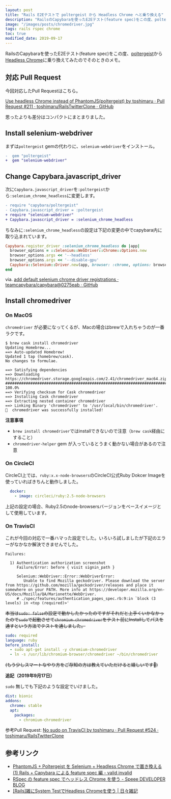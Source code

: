 ```yaml
---
layout: post
title: "Rails E2Eテストで poltergeist から Headless Chrome へと乗り換える"
description: "RailsのCapybaraを使ったE2Eテスト(feature spec)をこの度、poltergeistからHeadless Chromeに乗り換えてみたのでそのときのメモ。 今回対応したPull Requestしてはこちら。 https://github.com/toshimaru/RailsTwitterClone/pull/211 思ったよりも差分はコンパクトにまとまった。まずはpoltergeist gemの代わりに、selenium-webdriverをインストール。次にCapybara.javascript_driverを:poltergeistから:selenium_chrome_headlessに変更。"
image: "/images/posts/chromedriver.jpg"
tags: rails rspec chrome
toc: true
modified_date: 2019-09-17
---
```


RailsのCapybaraを使ったE2Eテスト(feature spec)をこの度、[poltergeist](https://github.com/teampoltergeist/poltergeist)から[Headless Chrome](https://chromium.googlesource.com/chromium/src/+/master/headless/README.md)に乗り換えてみたのでそのときのメモ。

## 対応 Pull Request

今回対応したPull Requestはこちら。

[Use headless Chrome instead of PhantomJS(poltergeist) by toshimaru · Pull Request #211 · toshimaru/RailsTwitterClone · GitHub](https://github.com/toshimaru/RailsTwitterClone/pull/211)

思ったよりも差分はコンパクトにまとまりました。

## Install selenium-webdriver

まずは`poltergeist` gemの代わりに、`selenium-webdriver`をインストール。

```diff
-  gem "poltergeist"
+  gem "selenium-webdriver"
```

## Change Capybara.javascript_driver

次に`Capybara.javascript_driver`を`:poltergeist`から`:selenium_chrome_headless`に変更します。

```diff
- require "capybara/poltergeist"
- Capybara.javascript_driver = :poltergeist
+ require "selenium-webdriver"
+ Capybara.javascript_driver = :selenium_chrome_headless
```

ちなみに`:selenium_chrome_headless`の設定は下記の変更の中でcapybara内に取り込まれています。

```rb
Capybara.register_driver :selenium_chrome_headless do |app|
  browser_options = ::Selenium::WebDriver::Chrome::Options.new
  browser_options.args << '--headless'
  browser_options.args << '--disable-gpu'
  Capybara::Selenium::Driver.new(app, browser: :chrome, options: browser_options)
end
```

via. [add default selenium chrome driver registrations · teamcapybara/capybara@0275eab · GitHub](https://github.com/teamcapybara/capybara/commit/0275eab42c610cd1ccde7947b051d0b00857b9ce)

## Install chromedriver

### On MacOS

`chromedriver` が必要になってくるが、Macの場合はbrewで入れちゃうのが一番ラクです。

```console
$ brew cask install chromedriver
Updating Homebrew...
==> Auto-updated Homebrew!
Updated 1 tap (homebrew/cask).
No changes to formulae.

==> Satisfying dependencies
==> Downloading https://chromedriver.storage.googleapis.com/2.41/chromedriver_mac64.zip
######################################################################## 100.0%
==> Verifying checksum for Cask chromedriver
==> Installing Cask chromedriver
==> Extracting nested container chromedriver
==> Linking Binary 'chromedriver' to '/usr/local/bin/chromedriver'.
🍺  chromedriver was successfully installed!
``` 

**注意事項**

- `brew install chromedriver`ではinstallできないので注意（`brew cask`経由にすること）
- `chromedriver-helper` gem が入っているとうまく動かない場合があるので注意

### On CircleCI

CircleCI上では、`ruby:x.x-node-browsers`のCircleCI公式Ruby Dokcer Imageを使っていればきちんと動作しました。

```yaml
  docker:
    - image: circleci/ruby:2.5-node-browsers
```

上記の設定の場合、Ruby2.5のnode-browsersバージョンをベースイメージとして使用しています。

### On TravisCI

これが今回の対応で一番ハマった設定でした。いろいろ試しましたが下記のエラーがなかなか解決できませんでした。

```
Failures:

  1) Authentication authorization screenshot
     Failure/Error: before { visit signin_path }

     Selenium::WebDriver::Error::WebDriverError:
        Unable to find Mozilla geckodriver. Please download the server from https://github.com/mozilla/geckodriver/releases and place it somewhere on your PATH. More info at https://developer.mozilla.org/en-US/docs/Mozilla/QA/Marionette/WebDriver.
     # ./spec/features/authentication_pages_spec.rb:9:in `block (3 levels) in <top (required)>'
```

~~本当は`sudo: false`の設定で動かしたかったのですがそれだと上手くいかなかったので`sudo`で起動させて`chromium-chromedriver`をテスト前にInstallしてパスを通すという方法でテストを通しました。~~

```yaml
sudo: required
language: ruby
before_install:
  - sudo apt-get install -y chromium-chromedriver
  - ln -s /usr/lib/chromium-browser/chromedriver ~/bin/chromedriver
```

~~(もう少しスマートなやり方をご存知の方は教えていただけると嬉しいです🙏)~~

**追記（2019年9月17日）**

`sudo` 無しでも下記のような設定でいけました。

```yml
dist: bionic
addons:
  chrome: stable
  apt:
    packages:
      - chromium-chromedriver
```

参考Pull Request: [No sudo on TravisCI by toshimaru · Pull Request #524 · toshimaru/RailsTwitterClone](https://github.com/toshimaru/RailsTwitterClone/pull/524/files)

## 参考リンク

- [PhantomJS + Poltergeist を Selenium + Headless Chrome で置き換える (1) Rails + Capybara による feature spec 編 - valid,invalid](https://ohbarye.hatenablog.jp/entry/2018/03/10/232300)
- [RSpec の feature spec でヘッドレス Chrome を使う - Speee DEVELOPER BLOG](https://tech.speee.jp/entry/2017/06/15/135636)
- [[Rails]雑にSystem TestでHeadless Chromeを使う \| 日々雑記](http://y-yagi.tumblr.com/post/166831012790/rails%E9%9B%91%E3%81%ABsystem-test%E3%81%A7headless-chrome%E3%82%92%E4%BD%BF%E3%81%86)
